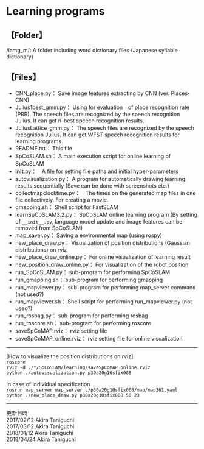 # Learning programs

## 【Folder】  
/lamg_m/: A folder including word dictionary files (Japanese syllable dictionary)  


## 【Files】  
- CNN_place.py： Save image features extracting by CNN (ver. Places-CNN)  
- Julius1best_gmm.py： Using for evaluation　of place recognition rate (PRR). The speech files are recognized by the speech recognition Julius. It can get n-best speech recognition results.  
- JuliusLattice_gmm.py： The speech files are recognized by the speech recognition Julius. It can get WFST speech recognition results for learning programs. 
- README.txt： This file　　
- SpCoSLAM.sh： A main execution script for online learning of SpCoSLAM　　
- __init__.py：　A file for setting file paths and initial hyper-parameters  
- autovisualization.py： A program for automatically drawing learning results sequentially
(Save can be done with screenshots etc.)
- collectmapclocktime.py：　The times on the generated map files in one file collectively. For creating a movie.
- gmapping.sh： Shell script for FastSLAM
- learnSpCoSLAM3.2.py： SpCoSLAM online learning program (By setting of `__init__.py`, language model update and image features can be removed from SpCoSLAM)
- map_saver.py： Saving a environmental map (using rospy)
- new_place_draw.py： Visualization of position distributions (Gaussian distributions) on rviz 
- new_place_draw_online.py： For online visualization of learning result
- new_position_draw_online.py： For visualization of the robot position
- run_SpCoSLAM.py： sub-program for performing SpCoSLAM
- run_gmapping.sh： sub-program for performing gmapping
- run_mapviewer.py： sub-program for performing map_server command (not used?)
- run_mapviewer.sh： Shell script for performing run_mapviewer.py (not used?)
- run_rosbag.py： sub-program for performing rosbag
- run_roscore.sh： sub-program for performing roscore
- saveSpCoMAP.rviz： rviz setting file
- saveSpCoMAP_online.rviz： rviz setting file for online visualization


-----
[How to visualize the position distributions on rviz]  
`roscore`  
`rviz -d ./*/SpCoSLAM/learning/saveSpCoMAP_online.rviz `  
`python ./autovisualization.py p30a20g10sfix008`  

In case of individual specification  
`rosrun map_server map_server ./p30a20g10sfix008/map/map361.yaml`  
`python ./new_place_draw.py p30a20g10sfix008 50 23 `  
 
-------------------------------------------------  
更新日時  
2017/02/12 Akira Taniguchi  
2017/03/12 Akira Taniguchi  
2018/01/12 Akira Taniguchi  
2018/04/24 Akira Taniguchi  
